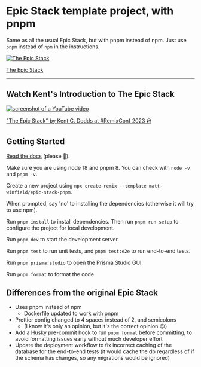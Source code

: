# Epic Stack template project, with pnpm

Same as all the usual Epic Stack, but with pnpm instead of npm. Just use `pnpm`
instead of `npm` in the instructions.

[![The Epic Stack](https://github-production-user-asset-6210df.s3.amazonaws.com/1500684/246885449-1b00286c-aa3d-44b2-9ef2-04f694eb3592.png)](https://www.epicweb.dev/epic-stack)

[The Epic Stack](https://www.epicweb.dev/epic-stack)

<hr />

## Watch Kent's Introduction to The Epic Stack

[![screenshot of a YouTube video](https://github-production-user-asset-6210df.s3.amazonaws.com/1500684/242088051-6beafa78-41c6-47e1-b999-08d3d3e5cb57.png)](https://www.youtube.com/watch?v=yMK5SVRASxM)

["The Epic Stack" by Kent C. Dodds at #RemixConf 2023 💿](https://www.youtube.com/watch?v=yMK5SVRASxM)

## Getting Started

[Read the docs](https://github.com/epicweb-dev/epic-stack/blob/main/docs)
(please 🙏).

Make sure you are using node 18 and pnpm 8. You can check with `node -v` and
`pnpm -v`.

Create a new project using
`npx create-remix --template matt-winfield/epic-stack-pnpm`.

When prompted, say 'no' to installing the dependencies (otherwise it will try to
use npm).

Run `pnpm install` to install dependencies. Then run `pnpm run setup` to
configure the project for local development.

Run `pnpm dev` to start the development server.

Run `pnpm test` to run unit tests, and `pnpm test:e2e` to run end-to-end tests.

Run `pnpm prisma:studio` to open the Prisma Studio GUI.

Run `pnpm format` to format the code.

## Differences from the original Epic Stack

-   Uses pnpm instead of npm
    -   Dockerfile updated to work with pnpm
-   Prettier config changed to 4 spaces instead of 2, and semicolons
    -   (I know it's only an opinion, but it's the correct opinion 😉)
-   Add a Husky pre-commit hook to run `pnpm format` before committing, to avoid
    formatting issues early without much developer effort
-   Update the deployment workflow to fix incorrect caching of the database for
    the end-to-end tests (it would cache the db regardless of if the schema has
    changes, so any migrations would be ignored)
